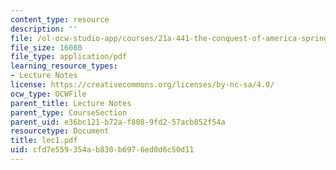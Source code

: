 ```yaml
---
content_type: resource
description: ''
file: /ol-ocw-studio-app/courses/21a-441-the-conquest-of-america-spring-2004/cfd7e559354ab830b6976ed0d6c50d11_lec1.pdf
file_size: 16080
file_type: application/pdf
learning_resource_types:
- Lecture Notes
license: https://creativecommons.org/licenses/by-nc-sa/4.0/
ocw_type: OCWFile
parent_title: Lecture Notes
parent_type: CourseSection
parent_uid: e36bc121-b72a-f808-9fd2-57acb852f54a
resourcetype: Document
title: lec1.pdf
uid: cfd7e559-354a-b830-b697-6ed0d6c50d11
---
```

